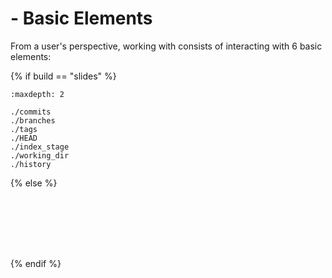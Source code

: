 # <i class="fab fa-git"></i> - Basic Elements

From a user's perspective, working with <i class="fab fa-git"></i> consists of interacting with 6 basic elements:


{% if build == "slides" %}
<!-- BUILDING THE SLIDES -->
```{toctree}
:maxdepth: 2

./commits
./branches
./tags
./HEAD
./index_stage
./working_dir
./history
```
{% else %}
<!-- BUILDING THE PAGES -->
```{include} ./commits.md
```
```{include} ./branches.md
```
```{include} ./tags.md
```
```{include} ./HEAD.md
```
```{include} ./index_stage.md
```
```{include} ./working_dir.md
```
```{include} ./history.md
```
{% endif %}
